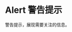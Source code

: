 # Alert 警告提示

警告提示，展现需要关注的信息。

<code src="./demos/demo1.tsx"></code>

<code src="./demos/demo2.tsx"></code>
